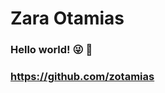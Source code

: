 # Zara Otamias

### Hello world! :stuck_out_tongue_winking_eye:  :dancer:

### https://github.com/zotamias

